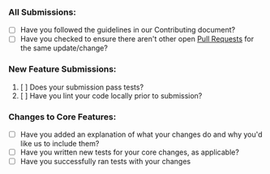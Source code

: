 ### All Submissions:

* [ ] Have you followed the guidelines in our Contributing document?
* [ ] Have you checked to ensure there aren't other open [Pull Requests](https://github.com/arduino/Arduino/pulls?q=) for the same update/change?

<!-- You can erase any parts of this template not applicable to your Pull Request. -->

### New Feature Submissions:

1. [ ] Does your submission pass tests?
2. [ ] Have you lint your code locally prior to submission?

### Changes to Core Features:

* [ ] Have you added an explanation of what your changes do and why you'd like us to include them?
* [ ] Have you written new tests for your core changes, as applicable?
* [ ] Have you successfully ran tests with your changes
